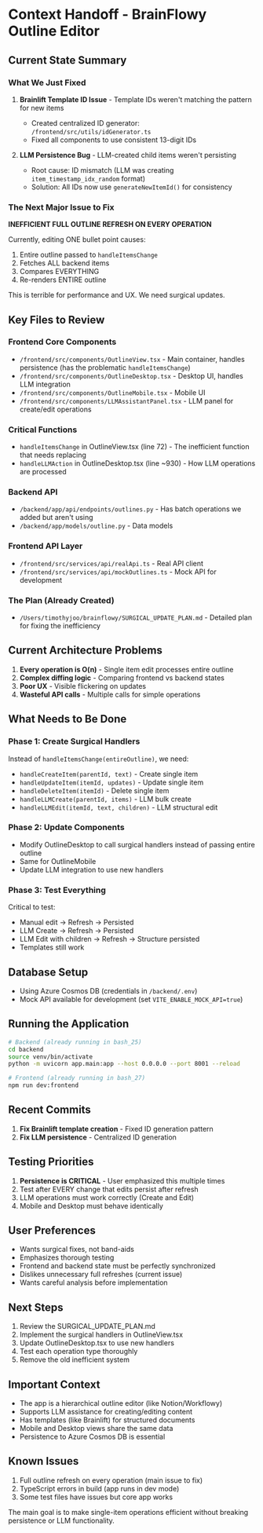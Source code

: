 # Context Handoff - BrainFlowy Outline Editor

## Current State Summary

### What We Just Fixed
1. **Brainlift Template ID Issue** - Template IDs weren't matching the pattern for new items
   - Created centralized ID generator: `/frontend/src/utils/idGenerator.ts`
   - Fixed all components to use consistent 13-digit IDs

2. **LLM Persistence Bug** - LLM-created child items weren't persisting
   - Root cause: ID mismatch (LLM was creating `item_timestamp_idx_random` format)
   - Solution: All IDs now use `generateNewItemId()` for consistency

### The Next Major Issue to Fix

**INEFFICIENT FULL OUTLINE REFRESH ON EVERY OPERATION**

Currently, editing ONE bullet point causes:
1. Entire outline passed to `handleItemsChange`
2. Fetches ALL backend items
3. Compares EVERYTHING
4. Re-renders ENTIRE outline

This is terrible for performance and UX. We need surgical updates.

## Key Files to Review

### Frontend Core Components
- `/frontend/src/components/OutlineView.tsx` - Main container, handles persistence (has the problematic `handleItemsChange`)
- `/frontend/src/components/OutlineDesktop.tsx` - Desktop UI, handles LLM integration
- `/frontend/src/components/OutlineMobile.tsx` - Mobile UI
- `/frontend/src/components/LLMAssistantPanel.tsx` - LLM panel for create/edit operations

### Critical Functions
- `handleItemsChange` in OutlineView.tsx (line 72) - The inefficient function that needs replacing
- `handleLLMAction` in OutlineDesktop.tsx (line ~930) - How LLM operations are processed

### Backend API
- `/backend/app/api/endpoints/outlines.py` - Has batch operations we added but aren't using
- `/backend/app/models/outline.py` - Data models

### Frontend API Layer  
- `/frontend/src/services/api/realApi.ts` - Real API client
- `/frontend/src/services/api/mockOutlines.ts` - Mock API for development

### The Plan (Already Created)
- `/Users/timothyjoo/brainflowy/SURGICAL_UPDATE_PLAN.md` - Detailed plan for fixing the inefficiency

## Current Architecture Problems

1. **Every operation is O(n)** - Single item edit processes entire outline
2. **Complex diffing logic** - Comparing frontend vs backend states
3. **Poor UX** - Visible flickering on updates
4. **Wasteful API calls** - Multiple calls for simple operations

## What Needs to Be Done

### Phase 1: Create Surgical Handlers
Instead of `handleItemsChange(entireOutline)`, we need:
- `handleCreateItem(parentId, text)` - Create single item
- `handleUpdateItem(itemId, updates)` - Update single item  
- `handleDeleteItem(itemId)` - Delete single item
- `handleLLMCreate(parentId, items)` - LLM bulk create
- `handleLLMEdit(itemId, text, children)` - LLM structural edit

### Phase 2: Update Components
- Modify OutlineDesktop to call surgical handlers instead of passing entire outline
- Same for OutlineMobile
- Update LLM integration to use new handlers

### Phase 3: Test Everything
Critical to test:
- Manual edit → Refresh → Persisted
- LLM Create → Refresh → Persisted
- LLM Edit with children → Refresh → Structure persisted
- Templates still work

## Database Setup
- Using Azure Cosmos DB (credentials in `/backend/.env`)
- Mock API available for development (set `VITE_ENABLE_MOCK_API=true`)

## Running the Application

```bash
# Backend (already running in bash_25)
cd backend
source venv/bin/activate
python -m uvicorn app.main:app --host 0.0.0.0 --port 8001 --reload

# Frontend (already running in bash_27)
npm run dev:frontend
```

## Recent Commits

1. **Fix Brainlift template creation** - Fixed ID generation pattern
2. **Fix LLM persistence** - Centralized ID generation

## Testing Priorities

1. **Persistence is CRITICAL** - User emphasized this multiple times
2. Test after EVERY change that edits persist after refresh
3. LLM operations must work correctly (Create and Edit)
4. Mobile and Desktop must behave identically

## User Preferences

- Wants surgical fixes, not band-aids
- Emphasizes thorough testing
- Frontend and backend state must be perfectly synchronized
- Dislikes unnecessary full refreshes (current issue)
- Wants careful analysis before implementation

## Next Steps

1. Review the SURGICAL_UPDATE_PLAN.md
2. Implement the surgical handlers in OutlineView.tsx
3. Update OutlineDesktop.tsx to use new handlers
4. Test each operation type thoroughly
5. Remove the old inefficient system

## Important Context

- The app is a hierarchical outline editor (like Notion/Workflowy)
- Supports LLM assistance for creating/editing content
- Has templates (like Brainlift) for structured documents
- Mobile and Desktop views share the same data
- Persistence to Azure Cosmos DB is essential

## Known Issues

1. Full outline refresh on every operation (main issue to fix)
2. TypeScript errors in build (app runs in dev mode)
3. Some test files have issues but core app works

The main goal is to make single-item operations efficient without breaking persistence or LLM functionality.